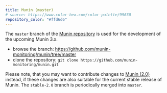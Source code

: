 ```yaml
---
title: Munin (master)
# source: https://www.color-hex.com/color-palette/99630
repository_color: "#ffd6d6"
---
```


The `master` branch of the [Munin repository](https://github.com/munin-monitoring/munin) is
used for the development of the upcoming Munin 3.x.

* browse the branch: https://github.com/munin-monitoring/munin/tree/master
* clone the repository: `git clone https://github.com/munin-monitoring/munin.git`

Please note, that you may want to contribute changes to [Munin (2.0)](/repositories/munin-2.0)
instead, if these changes are also suitable for the current stable release of Munin.
The `stable-2.0` branch is periodically merged into `master`.
